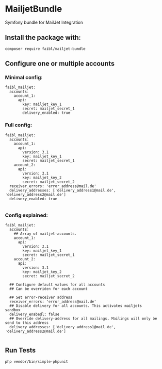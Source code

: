 # MailjetBundle
Symfony bundle for MailJet Integration

## Install the package with:
```
composer require faibl/mailjet-bundle
```

## Configure one or multiple accounts
### Minimal config:
```
faibl_mailjet:
  accounts:
    account_1:
      api:
        key: mailjet_key_1
        secret: mailjet_secret_1
        delivery_enabled: true
```

### Full config:
```
faibl_mailjet:
  accounts:
    account_1:
      api:
        version: 3.1
        key: mailjet_key_1
        secret: mailjet_secret_1
    account_2:
      api:
        version: 3.1
        key: mailjet_key_2
        secret: mailjet_secret_2
  receiver_errors: 'error_address@mail.de'
  delivery_addresses: ['delivery_address1@mail.de', 'delivery_address2@mail.de']
  delivery_enabled: true
        
```

### Config explained:
```
faibl_mailjet:
  accounts:
    ## Array of mailjet-accounts. 
    account_1:
      api:
        version: 3.1
        key: mailjet_key_1
        secret: mailjet_secret_1
    account_2:
      api:
        version: 3.1
        key: mailjet_key_2
        secret: mailjet_secret_2

  ## Configure default values for all accounts
  ## Can be overriden for each account
  
  ## Set error-receiver address 
  receiver_errors: 'error_address@mail.de'
  ## Disable delivery for all accounts. This activates mailjets sandbox 
  delivery_enabedl: false
  ## Override delivery-address for all mailings. Mailings will only be send to this address
  delivery_addresses: ['delivery_address1@mail.de', 'delivery_address2@mail.de']
        
```

## Run Tests
```
php vendor/bin/simple-phpunit
```
